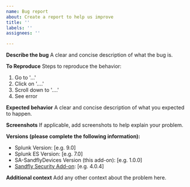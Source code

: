 ```yaml
---
name: Bug report
about: Create a report to help us improve
title: ''
labels: ''
assignees: ''

---
```


**Describe the bug**
A clear and concise description of what the bug is.

**To Reproduce**
Steps to reproduce the behavior:
1. Go to '...'
2. Click on '....'
3. Scroll down to '....'
4. See error

**Expected behavior**
A clear and concise description of what you expected to happen.

**Screenshots**
If applicable, add screenshots to help explain your problem.

**Versions (please complete the following information):**
 - Splunk Version: [e.g. 9.0]
 - Splunk ES Version: [e.g. 7.0]
 - SA-SandflyDevices Version (this add-on): [e.g. 1.0.0]
- [Sandfly Security Add-on](https://splunkbase.splunk.com/app/5015): [e.g. 4.0.4]

**Additional context**
Add any other context about the problem here.
